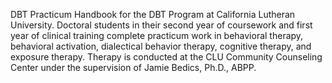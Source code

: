 DBT Practicum Handbook for the DBT Program at California Lutheran University. Doctoral students in their second year of coursework and first year of clinical training complete practicum work in behavioral therapy, behavioral activation, dialectical behavior therapy, cognitive therapy, and exposure therapy.  Therapy is conducted at the CLU Community Counseling Center under the supervision of Jamie Bedics, Ph.D., ABPP.
